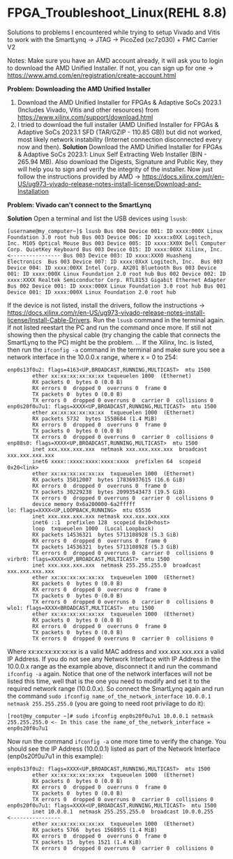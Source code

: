# FPGA_Troubleshoot_Linux(REHL 8.8)
Solutions to problems I encountered while trying to setup Vivado and Vitis to work with the SmartLynq -> JTAG -> PicoZed (xc7z030) + FMC Carrier V2

Notes: Make sure you have an AMD account already, it will ask you to login to download the AMD Unified Installer. If not, you can sign up for one -> https://www.amd.com/en/registration/create-account.html

**Problem: Downloading the AMD Unified Installer**
1. Download the AMD Unified Installer for FPGAs & Adaptive SoCs 2023.1 (Includes Vivado, Vitis and other resources) from https://www.xilinx.com/support/download.html
2. I tried to download the full installer (AMD Unified Installer for FPGAs & Adaptive SoCs 2023.1 SFD (TAR/GZIP - 110.85 GB)) but did not worked, most likely network instability (Internet connection disconnected every now and then).
**Solution**
Download the AMD Unified Installer for FPGAs & Adaptive SoCs 2023.1: Linux Self Extracting Web Installer (BIN - 265.94 MB). Also download the Digests, Signature and Public Key, they will help you to sign and verify the integrity of the installer. Now just follow the instructions provided by AMD -> https://docs.xilinx.com/r/en-US/ug973-vivado-release-notes-install-license/Download-and-Installation

**Problem: Vivado can't connect to the SmartLynq**

**Solution**
Open a terminal and list the USB devices using `lsusb`:
   
`[username@my_computer~]$ lsusb
Bus 004 Device 001: ID xxxx:000X Linux Foundation 3.0 root hub
Bus 003 Device 006: ID xxxx:x0XX Logitech, Inc. M105 Optical Mouse
Bus 003 Device 005: ID xxxx:XX0X Dell Computer Corp. QuietKey Keyboard
Bus 003 Device 015: ID xxxx:00XX Xilinx, Inc.   <----------------
Bus 003 Device 003: ID xxxx:XXX0 Huasheng Electronics 
Bus 003 Device 007: ID xxxx:0XxX Logitech, Inc. 
Bus 003 Device 004: ID xxxx:00XX Intel Corp. AX201 Bluetooth
Bus 003 Device 001: ID xxxx:000X Linux Foundation 2.0 root hub
Bus 002 Device 002: ID xxxx:XXXX Realtek Semiconductor Corp. RTL8153 Gigabit Ethernet Adapter
Bus 002 Device 001: ID xxxx:000X Linux Foundation 3.0 root hub
Bus 001 Device 001: ID xxxx:000X Linux Foundation 2.0 root hub`

If the device is not listed, install the drivers, follow the instructions -> https://docs.xilinx.com/r/en-US/ug973-vivado-release-notes-install-license/Install-Cable-Drivers.
Run the `lsusb` command in the terminal again. If not listed reestart the PC and run the command once more. If still not showing then the physical cable (try changing the cable that connects the SmartLynq to the PC) might be the problem.
...
If the Xilinx, Inc. is listed, then run the `ifconfig -a` command in the terminal and make sure you see a network interface in the 10.0.0.x range, where x = 0 to 254:

```[username@my_computer ~]$ ifconfig -a
enp0s13f0u2: flags=4163<UP,BROADCAST,RUNNING,MULTICAST>  mtu 1500
        ether xx:xx:xx:xx:xx:xx txqueuelen 1000  (Ethernet)
        RX packets 0  bytes 0 (0.0 B)
        RX errors 0  dropped 0  overruns 0  frame 0
        TX packets 0  bytes 0 (0.0 B)
        TX errors 0  dropped 0 overruns 0  carrier 0  collisions 0
enp0s20f0u7u1: flags=XXXX<UP,BROADCAST,RUNNING,MULTICAST>  mtu 1500
        ether xx:xx:xx:xx:xx:xx  txqueuelen 1000  (Ethernet)
        RX packets 5732  bytes 1558684 (1.4 MiB)
        RX errors 0  dropped 0  overruns 0  frame 0
        TX packets 0  bytes 0 (0.0 B)
        TX errors 0  dropped 0 overruns 0  carrier 0  collisions 0
enp88s0: flags=XXXX<UP,BROADCAST,RUNNING,MULTICAST>  mtu 1500
        inet xxx.xxx.xxx.xxx  netmask xxx.xxx.xxx.xxx  broadcast xxx.xxx.xxx.xxx
        inet6 xxxx::xxxx:xxxx:xxxx:xxxx  prefixlen 64  scopeid 0x20<link>
        ether xx:xx:xx:xx:xx:xx  txqueuelen 1000  (Ethernet)
        RX packets 35012007  bytes 17836937615 (16.6 GiB)
        RX errors 0  dropped 0  overruns 0  frame 0
        TX packets 30229238  bytes 20993543473 (19.5 GiB)
        TX errors 0  dropped 0 overruns 0  carrier 0  collisions 0
        device memory 0x6a200000-6a2fffff  
lo: flags=XXXX<UP,LOOPBACK,RUNNING>  mtu 65536
        inet xxx.xxx.xxx.xxx netmask xxx.xxx.xxx.xxx
        inet6 ::1  prefixlen 128  scopeid 0x10<host>
        loop  txqueuelen 1000  (Local Loopback)
        RX packets 14536321  bytes 5713108928 (5.3 GiB)
        RX errors 0  dropped 0  overruns 0  frame 0
        TX packets 14536321  bytes 5713108928 (5.3 GiB)
        TX errors 0  dropped 0 overruns 0  carrier 0  collisions 0
virbr0: flags=XXXX<UP,BROADCAST,MULTICAST>  mtu 1500
        inet xxx.xxx.xxx.xxx  netmask 255.255.255.0  broadcast xxx.xxx.xxx.xxx
        ether xx:xx:xx:xx:xx:xx  txqueuelen 1000  (Ethernet)
        RX packets 0  bytes 0 (0.0 B)
        RX errors 0  dropped 0  overruns 0  frame 0
        TX packets 0  bytes 0 (0.0 B)
        TX errors 0  dropped 0 overruns 0  carrier 0  collisions 0
wlo1: flags=XXXX<BROADCAST,MULTICAST>  mtu 1500
        ether xx:xx:xx:xx:xx:xx  txqueuelen 1000  (Ethernet)
        RX packets 0  bytes 0 (0.0 B)
        RX errors 0  dropped 0  overruns 0  frame 0
        TX packets 0  bytes 0 (0.0 B)
        TX errors 0  dropped 0 overruns 0  carrier 0  collisions 0
```
        
Where xx:xx:xx:xx:xx:xx is a valid MAC address and xxx.xxx.xxx.xxx a valid IP Address.
If you do not see any Network Interface with IP Address in the 10.0.0.x range as the example above, disconnect it and run the command `ifconfig -a` again. Notice that one of the network interfaces will not be listed this time, well that is the one you need to modify and set it to the required network range (10.0.0.x). So connect the SmartLynq again and run the command `sudo ifconfig name_of_the_network_interface 10.0.0.1 netmask 255.255.255.0` (you are going to need root privilage to do it):

`[root@my_computer ~]# sudo ifconfig enp0s20f0u7u1 10.0.0.1 netmask 255.255.255.0 <- In this case the name_of_the_network_interface = enp0s20f0u7u1`

Now run the command `ifconfig -a` one more time to verify the change. You should see the IP Address (10.0.0.1) listed as part of the Network Interface (enp0s20f0u7u1 in this example):

```[root@my_computer ~]# ifconfig -a
enp0s13f0u2: flags=XXXX<UP,BROADCAST,RUNNING,MULTICAST>  mtu 1500
        ether xx:xx:xx:xx:xx:xx  txqueuelen 1000  (Ethernet)
        RX packets 0  bytes 0 (0.0 B)
        RX errors 0  dropped 0  overruns 0  frame 0
        TX packets 0  bytes 0 (0.0 B)
        TX errors 0  dropped 0 overruns 0  carrier 0  collisions 0
enp0s20f0u7u1: flags=XXXX<UP,BROADCAST,RUNNING,MULTICAST>  mtu 1500
        inet 10.0.0.1  netmask 255.255.255.0  broadcast 10.0.0.255   <----------------
        ether xx:xx:xx:xx:xx:xx  txqueuelen 1000  (Ethernet)
        RX packets 5766  bytes 1568955 (1.4 MiB)
        RX errors 0  dropped 0  overruns 0  frame 0
        TX packets 15  bytes 1521 (1.4 KiB)
        TX errors 0  dropped 0 overruns 0  carrier 0  collisions 0
```


